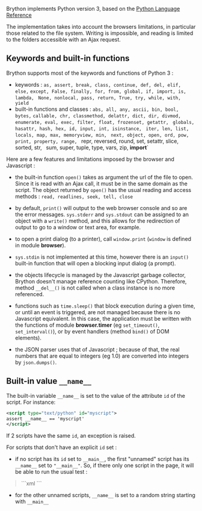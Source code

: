 Brython implements Python version 3, based on the
[Python Language Reference](https://docs.python.org/3/reference/index.html)


The implementation takes into account the browsers limitations, in particular
those related to the file system. Writing is impossible, and reading is
limited to the folders accessible with an Ajax request.

Keywords and built-in functions
-------------------------------

Brython supports most of the keywords and functions of Python 3 :

- keywords : `as, assert, break, class, continue, def, del, elif, else,`
  `except, False, finally, for, from, global, if, import, is, lambda, `
  `None, nonlocal, pass, return, True, try, while, with, yield`
- built-in functions and classes : `abs, all, any, ascii, bin, bool, bytes,`
  `callable, chr, classmethod, delattr, dict, dir, divmod, `
  `enumerate, eval, exec, filter, float, frozenset, getattr, `
  `globals, hasattr, hash, hex, id, input, int, isinstance, `
  `iter, len, list, locals, map, max, memoryview, min, `
  `next, object, open, ord, pow, print, property, range, `
  repr, reversed, round, set, setattr, slice, sorted, str, `
  `sum, super, tuple, type, vars, zip, __import__`

Here are a few features and limitations imposed by the browser and Javascript :

- the built-in function `open()` takes as argument the url of the file to
  open. Since it is read with an Ajax call, it must be in the same domain as
  the script. The object returned by `open()` has the usual reading and access
  methods : `read, readlines, seek, tell, close`

- by default, `print()` will output to the web browser console and so are the
  error messages. `sys.stderr` and `sys.stdout` can be assigned to an object
  with a `write()` method, and this allows for the redirection of output to go
  to a window or text area, for example.

- to open a print dialog (to a printer), call `window.print` (`window` is
  defined in module **browser**).

- `sys.stdin` is not implemented at this time, however there is an `input()`
  built-in function that will open a blocking input dialog (a prompt).

- the objects lifecycle is managed by the Javascript garbage collector,
  Brython doesn't manage reference counting like CPython. Therefore, method
  `__del__()` is not called when a class instance is no more referenced.

- functions such as `time.sleep()` that block execution during a given time,
  or until an event is triggered, are not managed because there is no
  Javascript equivalent. In this case, the application must be written with
  the functions of module **browser.timer** (eg `set_timeout()`,
  `set_interval()`), or by event handlers (method `bind()` of DOM elements).

- the JSON parser uses that of Javascript ; because of that, the real
  numbers that are equal to integers (eg 1.0) are converted into integers
  by `json.dumps()`.

Built-in value `__name__`
-------------------------

The built-in variable `__name__` is set to the value of the attribute `id`
of the script. For instance:

```xml
<script type="text/python" id="myscript">
assert __name__ == 'myscript'
</script>
```

If 2 scripts have the same `id`, an exception is raised.

For scripts that don't have an explicit `id` set :

- if no script has its `id` set to `__main__`, the first "unnamed" script has
  its `__name__` set to `"__main__"`. So, if there only one script in the page,
  it will be able to run the usual test :

<blockquote>
```xml
<script type="text/python">
if __name__=='__main__':
    print('hello !')
</script>
```
</blockquote>

- for the other unnamed scripts, `__name__` is set to a random string starting
  with `__main__`
